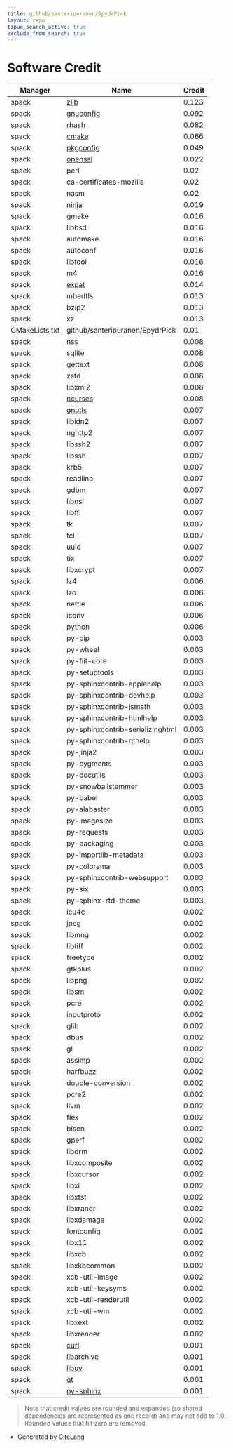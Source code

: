 ```yaml
---
title: github/santeripuranen/SpydrPick
layout: repo
tipue_search_active: true
exclude_from_search: true
---
```

# Software Credit

|Manager|Name|Credit|
|-------|----|------|
|spack|[zlib](https://zlib.net)|0.123|
|spack|[gnuconfig](https://www.gnu.org/software/config/)|0.092|
|spack|[rhash](https://sourceforge.net/projects/rhash/)|0.082|
|spack|[cmake](https://www.cmake.org)|0.066|
|spack|[pkgconfig](http://pkgconf.org/)|0.049|
|spack|[openssl](https://www.openssl.org)|0.022|
|spack|perl|0.02|
|spack|ca-certificates-mozilla|0.02|
|spack|nasm|0.02|
|spack|[ninja](https://ninja-build.org/)|0.019|
|spack|gmake|0.016|
|spack|libbsd|0.016|
|spack|automake|0.016|
|spack|autoconf|0.016|
|spack|libtool|0.016|
|spack|m4|0.016|
|spack|[expat](https://libexpat.github.io/)|0.014|
|spack|mbedtls|0.013|
|spack|bzip2|0.013|
|spack|xz|0.013|
|CMakeLists.txt|github/santeripuranen/SpydrPick|0.01|
|spack|nss|0.008|
|spack|sqlite|0.008|
|spack|gettext|0.008|
|spack|zstd|0.008|
|spack|libxml2|0.008|
|spack|[ncurses](https://invisible-island.net/ncurses/ncurses.html)|0.008|
|spack|[gnutls](https://www.gnutls.org)|0.007|
|spack|libidn2|0.007|
|spack|nghttp2|0.007|
|spack|libssh2|0.007|
|spack|libssh|0.007|
|spack|krb5|0.007|
|spack|readline|0.007|
|spack|gdbm|0.007|
|spack|libnsl|0.007|
|spack|libffi|0.007|
|spack|tk|0.007|
|spack|tcl|0.007|
|spack|uuid|0.007|
|spack|tix|0.007|
|spack|libxcrypt|0.007|
|spack|lz4|0.006|
|spack|lzo|0.006|
|spack|nettle|0.006|
|spack|iconv|0.006|
|spack|[python](https://www.python.org/)|0.006|
|spack|py-pip|0.003|
|spack|py-wheel|0.003|
|spack|py-flit-core|0.003|
|spack|py-setuptools|0.003|
|spack|py-sphinxcontrib-applehelp|0.003|
|spack|py-sphinxcontrib-devhelp|0.003|
|spack|py-sphinxcontrib-jsmath|0.003|
|spack|py-sphinxcontrib-htmlhelp|0.003|
|spack|py-sphinxcontrib-serializinghtml|0.003|
|spack|py-sphinxcontrib-qthelp|0.003|
|spack|py-jinja2|0.003|
|spack|py-pygments|0.003|
|spack|py-docutils|0.003|
|spack|py-snowballstemmer|0.003|
|spack|py-babel|0.003|
|spack|py-alabaster|0.003|
|spack|py-imagesize|0.003|
|spack|py-requests|0.003|
|spack|py-packaging|0.003|
|spack|py-importlib-metadata|0.003|
|spack|py-colorama|0.003|
|spack|py-sphinxcontrib-websupport|0.003|
|spack|py-six|0.003|
|spack|py-sphinx-rtd-theme|0.003|
|spack|icu4c|0.002|
|spack|jpeg|0.002|
|spack|libmng|0.002|
|spack|libtiff|0.002|
|spack|freetype|0.002|
|spack|gtkplus|0.002|
|spack|libpng|0.002|
|spack|libsm|0.002|
|spack|pcre|0.002|
|spack|inputproto|0.002|
|spack|glib|0.002|
|spack|dbus|0.002|
|spack|gl|0.002|
|spack|assimp|0.002|
|spack|harfbuzz|0.002|
|spack|double-conversion|0.002|
|spack|pcre2|0.002|
|spack|llvm|0.002|
|spack|flex|0.002|
|spack|bison|0.002|
|spack|gperf|0.002|
|spack|libdrm|0.002|
|spack|libxcomposite|0.002|
|spack|libxcursor|0.002|
|spack|libxi|0.002|
|spack|libxtst|0.002|
|spack|libxrandr|0.002|
|spack|libxdamage|0.002|
|spack|fontconfig|0.002|
|spack|libx11|0.002|
|spack|libxcb|0.002|
|spack|libxkbcommon|0.002|
|spack|xcb-util-image|0.002|
|spack|xcb-util-keysyms|0.002|
|spack|xcb-util-renderutil|0.002|
|spack|xcb-util-wm|0.002|
|spack|libxext|0.002|
|spack|libxrender|0.002|
|spack|[curl](https://curl.se/)|0.001|
|spack|[libarchive](https://www.libarchive.org)|0.001|
|spack|[libuv](https://libuv.org)|0.001|
|spack|[qt](https://qt.io)|0.001|
|spack|[py-sphinx](https://www.sphinx-doc.org/en/master/)|0.001|


> Note that credit values are rounded and expanded (so shared dependencies are represented as one record) and may not add to 1.0. Rounded values that hit zero are removed.


- Generated by [CiteLang](https://github.com/vsoch/citelang)
